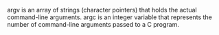 argv is an array of strings (character pointers) that holds the actual command-line arguments.
argc is an integer variable that represents the number of command-line arguments passed to a C program.
